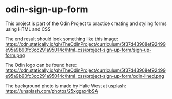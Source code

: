 # odin-sign-up-form
This project is part of the Odin Project to practice creating and styling forms using HTML and CSS

The end result should look something like this image: https://cdn.statically.io/gh/TheOdinProject/curriculum/5f37d43908ef92499e95a9b90fc3cc291a95014c/html_css/project-sign-up-form/sign-up-form.png 

The Odin logo can be found here: https://cdn.statically.io/gh/TheOdinProject/curriculum/5f37d43908ef92499e95a9b90fc3cc291a95014c/html_css/project-sign-up-form/odin-lined.png 

The background photo is made by Halie West at usplash: https://unsplash.com/photos/25xggax4bSA 
